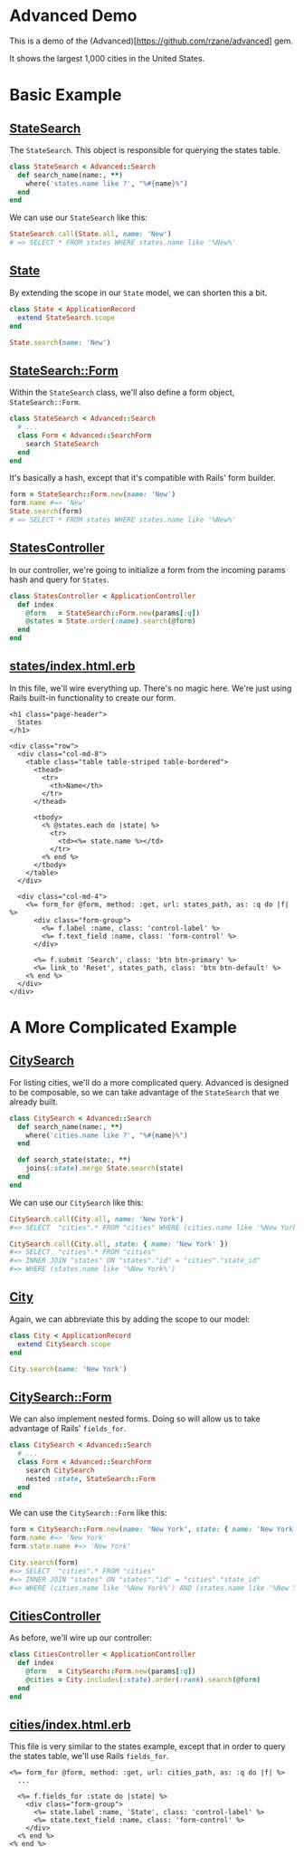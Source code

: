 # Advanced Demo

This is a demo of the (Advanced)[https://github.com/rzane/advanced] gem.

It shows the largest 1,000 cities in the United States.

# Basic Example

## [StateSearch](app/searches/state_search.rb)

The `StateSearch`. This object is responsible for querying the states table.

```ruby
class StateSearch < Advanced::Search
  def search_name(name:, **)
    where('states.name like ?', "%#{name}%")
  end
end
```

We can use our `StateSearch` like this:

```ruby
StateSearch.call(State.all, name: 'New')
# => SELECT * FROM states WHERE states.name like '%New%'
```

## [State](app/models/state.rb)

By extending the scope in our `State` model, we can shorten this a bit.

```ruby
class State < ApplicationRecord
  extend StateSearch.scope
end

State.search(name: 'New')
```

## [StateSearch::Form](app/searches/state_search.rb)

Within the `StateSearch` class, we'll also define a form object, `StateSearch::Form`.

```ruby
class StateSearch < Advanced::Search
  # ...
  class Form < Advanced::SearchForm
    search StateSearch
  end
end
```

It's basically a hash, except that it's compatible with Rails' form builder.

```ruby
form = StateSearch::Form.new(name: 'New')
form.name #=> 'New'
State.search(form)
# => SELECT * FROM states WHERE states.name like '%New%'
```

## [StatesController](app/controllers/states_controller.rb)

In our controller, we're going to initialize a form from the incoming params hash and query for `States`.

```ruby
class StatesController < ApplicationController
  def index
    @form   = StateSearch::Form.new(params[:q])
    @states = State.order(:name).search(@form)
  end
end
```

## [states/index.html.erb](app/views/states/index.html.erb)

In this file, we'll wire everything up. There's no magic here. We're just using Rails built-in functionality to create our form.

```erb
<h1 class="page-header">
  States
</h1>

<div class="row">
  <div class="col-md-8">
    <table class="table table-striped table-bordered">
      <thead>
        <tr>
          <th>Name</th>
        </tr>
      </thead>

      <tbody>
        <% @states.each do |state| %>
          <tr>
            <td><%= state.name %></td>
          </tr>
        <% end %>
      </tbody>
    </table>
  </div>

  <div class="col-md-4">
    <%= form_for @form, method: :get, url: states_path, as: :q do |f| %>
      <div class="form-group">
        <%= f.label :name, class: 'control-label' %>
        <%= f.text_field :name, class: 'form-control' %>
      </div>

      <%= f.submit 'Search', class: 'btn btn-primary' %>
      <%= link_to 'Reset', states_path, class: 'btn btn-default' %>
    <% end %>
  </div>
</div>
```

# A More Complicated Example

## [CitySearch](app/searches/city_search.rb)

For listing cities, we'll do a more complicated query. Advanced is designed to be composable, so we can take advantage of the `StateSearch` that we already built.

```ruby
class CitySearch < Advanced::Search
  def search_name(name:, **)
    where('cities.name like ?', "%#{name}%")
  end

  def search_state(state:, **)
    joins(:state).merge State.search(state)
  end
end
```

We can use our `CitySearch` like this:

```ruby
CitySearch.call(City.all, name: 'New York')
#=> SELECT  "cities".* FROM "cities" WHERE (cities.name like '%New York%')

CitySearch.call(City.all, state: { name: 'New York' })
#=> SELECT  "cities".* FROM "cities"
#=> INNER JOIN "states" ON "states"."id" = "cities"."state_id"
#=> WHERE (states.name like '%New York%')
```

## [City](app/models/city.rb)

Again, we can abbreviate this by adding the scope to our model:

```ruby
class City < ApplicationRecord
  extend CitySearch.scope
end
```

```ruby
City.search(name: 'New York')
```

## [CitySearch::Form](app/searches/city_search.rb)

We can also implement nested forms. Doing so will allow us to take advantage of Rails' `fields_for`.

```ruby
class CitySearch < Advanced::Search
  # ...
  class Form < Advanced::SearchForm
    search CitySearch
    nested :state, StateSearch::Form
  end
end
```

We can use the `CitySearch::Form` like this:

```ruby
form = CitySearch::Form.new(name: 'New York', state: { name: 'New York' })
form.name #=> 'New York'
form.state.name #=> 'New York'

City.search(form)
#=> SELECT  "cities".* FROM "cities"
#=> INNER JOIN "states" ON "states"."id" = "cities"."state_id"
#=> WHERE (cities.name like '%New York%') AND (states.name like '%New York%')
```

## [CitiesController](app/controllers/cities_controller.rb)

As before, we'll wire up our controller:

```ruby
class CitiesController < ApplicationController
  def index
    @form   = CitySearch::Form.new(params[:q])
    @cities = City.includes(:state).order(:rank).search(@form)
  end
end
```

## [cities/index.html.erb](app/views/cities/index.html.erb)

This file is very similar to the states example, except that in order to query the states table, we'll use Rails `fields_for`.

```erb
<%= form_for @form, method: :get, url: cities_path, as: :q do |f| %>
  ...

  <%= f.fields_for :state do |state| %>
    <div class="form-group">
      <%= state.label :name, 'State', class: 'control-label' %>
      <%= state.text_field :name, class: 'form-control' %>
    </div>
  <% end %>
<% end %>
```
